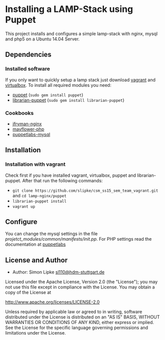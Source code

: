 # Installing a LAMP-Stack using Puppet

This project installs and configures a simple lamp-stack with nginx, mysql and php5 on a Ubuntu 14.04 Server. 

## Dependencies

### Installed software

If you only want to quickly setup a lamp stack just download [vagrant](https://www.vagrantup.com/) and [virtualbox](https://www.virtualbox.org/).
To install all required modules you need:

* [puppet](https://puppetlabs.com) (`sudo gem install puppet`)
* [librarian-puppet](https://github.com/rodjek/librarian-puppet) (`sudo gem install librarian-puppet`)

### Cookbooks

* [jfryman-nginx](https://forge.puppetlabs.com/jfryman/nginx)
* [mayflower-php](https://forge.puppetlabs.com/mayflower/php)
* [puppetlabs-mysql](https://forge.puppetlabs.com/puppetlabs/mysql)


## Installation

### Installation with vagrant

Check first if you have installed vagrant, virtualbox, puppet and librarian-puppet. After that run the following commands:

* `git clone https://github.com/slipke/csm_ss15_sem_team_vagrant.git` and `cd lamp-nginx/puppet`
* `librarian-puppet install`
* `vagrant up`

## Configure

You can change the mysql settings in the file _projetct_modules/common/manifests/init.pp_. For PHP settings read the documentation at [puppetlabs](https://forge.puppetlabs.com/mayflower/php)

## License and Author
 * Author: Simon Lipke sl110@hdm-stuttgart.de
 
Licensed under the Apache License, Version 2.0 (the "License"); you may not use this file except in compliance with the License. You may obtain a copy of the License at

http://www.apache.org/licenses/LICENSE-2.0

Unless required by applicable law or agreed to in writing, software distributed under the License is distributed on an "AS IS" BASIS, WITHOUT WARRANTIES OR CONDITIONS OF ANY KIND, either express or implied. See the License for the specific language governing permissions and limitations under the License.